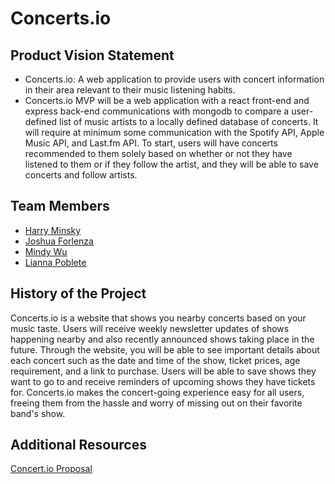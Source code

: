 # Concerts.io

## Product Vision Statement
- Concerts.io: A web application to provide users with concert information in their area relevant to their music listening habits. 
- Concerts.io MVP will be a web application with a react front-end and express back-end communications with mongodb to compare a user-defined list of music artists to a locally defined database of concerts. It will require at minimum some communication with the Spotify API, Apple Music API, and Last.fm API. To start, users will have concerts recommended to them solely based on whether or not they have listened to them or if they follow the artist, and they will be able to save concerts and follow artists. 

## Team Members
- [Harry Minsky](https://github.com/hminsky2002)
- [Joshua Forlenza](https://github.com/joshforlenza)
- [Mindy Wu](https://github.com/mindyjwu)
- [Lianna Poblete](https://github.com/liannnaa)

## History of the Project
Concerts.io is a website that shows you nearby concerts based on your music taste. Users will receive weekly newsletter updates of shows happening nearby and also recently announced shows taking place in the future. Through the website, you will be able to see important details about each concert such as the date and time of the show, ticket prices, age requirement, and a link to purchase. Users will be able to save shows they want to go to and receive reminders of upcoming shows they have tickets for. Concerts.io makes the concert-going experience easy for all users, freeing them from the hassle and worry of missing out on their favorite band's show.

## Additional Resources
[Concert.io Proposal](https://github.com/agiledev-students-spring-2023/project-proposal-team1234)
